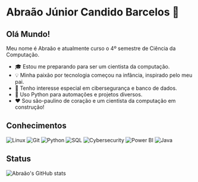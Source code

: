 # Abraão Júnior Candido Barcelos 👋

## Olá Mundo!

Meu nome é Abraão e atualmente curso o 4º semestre de Ciência da Computação.

- 🎓 Estou me preparando para ser um cientista da computação.  
- 💡 Minha paixão por tecnologia começou na infância, inspirado pelo meu pai.  
- 🧠 Tenho interesse especial em cibersegurança e banco de dados.  
- 🐍 Uso Python para automações e projetos diversos.  
- ❤️ Sou são-paulino de coração e um cientista da computação em construção!

## Conhecimentos

![Linux](https://img.shields.io/badge/Linux-FCC624?style=for-the-badge&logo=linux&logoColor=black)
![Git](https://img.shields.io/badge/Git-F05032?style=for-the-badge&logo=git&logoColor=white)
![Python](https://img.shields.io/badge/Python-3776AB?style=for-the-badge&logo=python&logoColor=white)
![SQL](https://img.shields.io/badge/MySQL-4479A1?style=for-the-badge&logo=mysql&logoColor=white)
![Cybersecurity](https://img.shields.io/badge/Cybersecurity-008080?style=for-the-badge&logo=hackthebox&logoColor=white)
![Power BI](https://img.shields.io/badge/Power%20BI-F2C811?style=for-the-badge&logo=powerbi&logoColor=black)
![Java](https://img.shields.io/badge/Java-007396?style=for-the-badge&logo=java&logoColor=white)

## Status

![Abraão's GitHub stats](https://github-readme-stats.vercel.app/api?username=Abraaojcb&show_icons=true&theme=radical)
